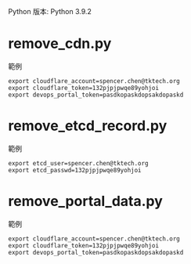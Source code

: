 Python 版本: Python 3.9.2

# remove_cdn.py

範例

```shell
export cloudflare_account=spencer.chen@tktech.org
export cloudflare_token=132pjpjpwqe89yohjoi
export devops_portal_token=pasdkopaskdopsakdopaskd
```



# remove_etcd_record.py

範例
```shell
export etcd_user=spencer.chen@tktech.org
export etcd_passwd=132pjpjpwqe89yohjoi
```

# remove_portal_data.py

範例

```shell
export cloudflare_account=spencer.chen@tktech.org
export cloudflare_token=132pjpjpwqe89yohjoi
export devops_portal_token=pasdkopaskdopsakdopaskd
```
